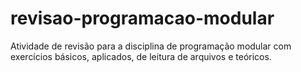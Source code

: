 # revisao-programacao-modular
Atividade de revisão para a disciplina de programação modular com exercícios básicos, aplicados, de leitura de arquivos e teóricos.
